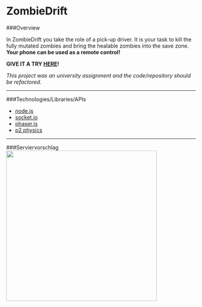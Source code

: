 # ZombieDrift

###Overview

In ZombieDrift you take the role of a pick-up driver. It is your task to kill the fully mutated zombies and bring the healable zombies into the save zone. **Your phone can be used as a remote control!**

**GIVE IT A TRY [HERE](http://mobilecomputingwebsite.azurewebsites.net)!**

*This project was an university assignment and the code/repository should be refactored.*

----------
###Technologies/Libraries/APIs

* [node.js](https://nodejs.org/en/)
* [socket.io](http://socket.io)
* [phaser.js](https://phaser.io)
* [p2 physics](https://github.com/schteppe/p2.js)

----------

###Serviervorschlag
<kbd width="70%">
<img src="http://tobias-roeddiger.com/assets/images/inUsage.jpg" height="400px"/>
</kbd>